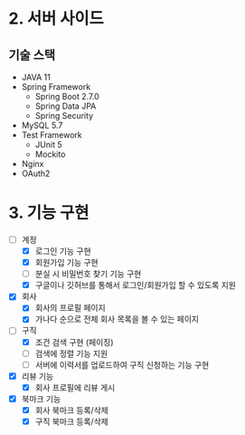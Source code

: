 # 2. 서버 사이드
## 기술 스택
- JAVA 11
- Spring Framework
  - Spring Boot 2.7.0
  - Spring Data JPA
  - Spring Security
- MySQL 5.7
- Test Framework
  - JUnit 5
  - Mockito
- Nginx
- OAuth2

# 3. 기능 구현
- [ ] 계정
  - [x] 로그인 기능 구현
  - [x] 회원가입 기능 구현
  - [ ] 분실 시 비밀번호 찾기 기능 구현
  - [x] 구글이나 깃허브를 통해서 로그인/회원가입 할 수 있도록 지원
- [x] 회사
  - [x] 회사의 프로필 페이지
  - [x] 가나다 순으로 전체 회사 목록을 볼 수 있는 페이지
- [ ] 구직
  - [x] 조건 검색 구현 (페이징)
  - [ ] 검색에 정렬 기능 지원
  - [ ] 서버에 이력서를 업로드하여 구직 신청하는 기능 구현
- [x] 리뷰 기능
  - [x] 회사 프로필에 리뷰 게시
- [x] 북마크 기능
  - [x] 회사 북마크 등록/삭제
  - [x] 구직 북마크 등록/삭제
